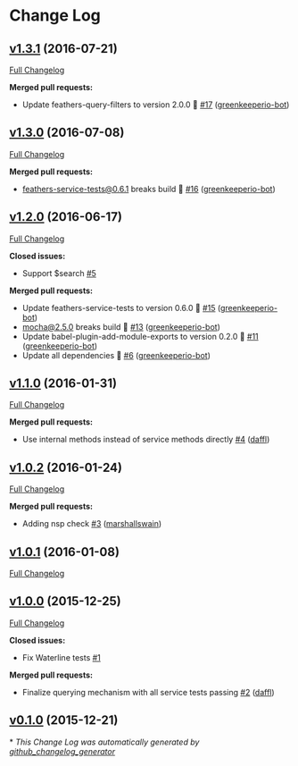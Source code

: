 # Change Log

## [v1.3.1](https://github.com/feathersjs/feathers-waterline/tree/v1.3.1) (2016-07-21)
[Full Changelog](https://github.com/feathersjs/feathers-waterline/compare/v1.3.0...v1.3.1)

**Merged pull requests:**

- Update feathers-query-filters to version 2.0.0 🚀 [\#17](https://github.com/feathersjs/feathers-waterline/pull/17) ([greenkeeperio-bot](https://github.com/greenkeeperio-bot))

## [v1.3.0](https://github.com/feathersjs/feathers-waterline/tree/v1.3.0) (2016-07-08)
[Full Changelog](https://github.com/feathersjs/feathers-waterline/compare/v1.2.0...v1.3.0)

**Merged pull requests:**

- feathers-service-tests@0.6.1 breaks build 🚨 [\#16](https://github.com/feathersjs/feathers-waterline/pull/16) ([greenkeeperio-bot](https://github.com/greenkeeperio-bot))

## [v1.2.0](https://github.com/feathersjs/feathers-waterline/tree/v1.2.0) (2016-06-17)
[Full Changelog](https://github.com/feathersjs/feathers-waterline/compare/v1.1.0...v1.2.0)

**Closed issues:**

- Support $search [\#5](https://github.com/feathersjs/feathers-waterline/issues/5)

**Merged pull requests:**

- Update feathers-service-tests to version 0.6.0 🚀 [\#15](https://github.com/feathersjs/feathers-waterline/pull/15) ([greenkeeperio-bot](https://github.com/greenkeeperio-bot))
- mocha@2.5.0 breaks build 🚨 [\#13](https://github.com/feathersjs/feathers-waterline/pull/13) ([greenkeeperio-bot](https://github.com/greenkeeperio-bot))
- Update babel-plugin-add-module-exports to version 0.2.0 🚀 [\#11](https://github.com/feathersjs/feathers-waterline/pull/11) ([greenkeeperio-bot](https://github.com/greenkeeperio-bot))
- Update all dependencies 🌴 [\#6](https://github.com/feathersjs/feathers-waterline/pull/6) ([greenkeeperio-bot](https://github.com/greenkeeperio-bot))

## [v1.1.0](https://github.com/feathersjs/feathers-waterline/tree/v1.1.0) (2016-01-31)
[Full Changelog](https://github.com/feathersjs/feathers-waterline/compare/v1.0.2...v1.1.0)

**Merged pull requests:**

- Use internal methods instead of service methods directly [\#4](https://github.com/feathersjs/feathers-waterline/pull/4) ([daffl](https://github.com/daffl))

## [v1.0.2](https://github.com/feathersjs/feathers-waterline/tree/v1.0.2) (2016-01-24)
[Full Changelog](https://github.com/feathersjs/feathers-waterline/compare/v1.0.1...v1.0.2)

**Merged pull requests:**

- Adding nsp check [\#3](https://github.com/feathersjs/feathers-waterline/pull/3) ([marshallswain](https://github.com/marshallswain))

## [v1.0.1](https://github.com/feathersjs/feathers-waterline/tree/v1.0.1) (2016-01-08)
[Full Changelog](https://github.com/feathersjs/feathers-waterline/compare/v1.0.0...v1.0.1)

## [v1.0.0](https://github.com/feathersjs/feathers-waterline/tree/v1.0.0) (2015-12-25)
[Full Changelog](https://github.com/feathersjs/feathers-waterline/compare/v0.1.0...v1.0.0)

**Closed issues:**

- Fix Waterline tests [\#1](https://github.com/feathersjs/feathers-waterline/issues/1)

**Merged pull requests:**

- Finalize querying mechanism with all service tests passing [\#2](https://github.com/feathersjs/feathers-waterline/pull/2) ([daffl](https://github.com/daffl))

## [v0.1.0](https://github.com/feathersjs/feathers-waterline/tree/v0.1.0) (2015-12-21)


\* *This Change Log was automatically generated by [github_changelog_generator](https://github.com/skywinder/Github-Changelog-Generator)*